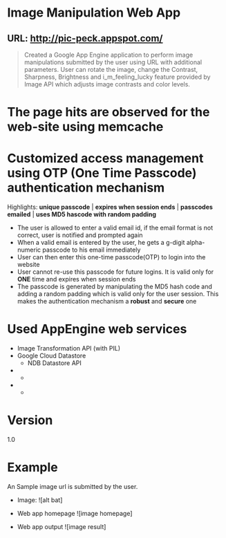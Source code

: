 Image Manipulation Web App
==========================

URL: http://pic-peck.appspot.com/
------------------------------------

> Created a Google App Engine application 
> to perform image manipulations submitted by the user
> using URL with additional parameters. User can rotate
> the image, change the Contrast, Sharpness, Brightness and
> i_m_feeling_lucky feature provided by Image API which adjusts
> image contrasts and color levels.

# The page hits are observed for the web-site using memcache

# Customized access management using OTP (One Time Passcode) authentication mechanism

Highlights: **unique passcode** | **expires when session ends** | **passcodes emailed** | **uses MD5 hascode with random padding**

- The user is allowed to enter a valid email id, if the email format is not correct, user is notified and prompted again
- When a valid email is entered by the user, he gets a g-digit alpha-numeric passcode to his email immediately
- User can then enter this one-time passcode(OTP) to login into the website
- User cannot re-use this passcode for future logins. It is valid only for **ONE** time and expires when session ends
- The passcode is generated by manipulating the MD5 hash code and adding a random padding which is valid only for the user session. This makes the authentication mechanism a **robust** and **secure** one

# Used AppEngine web services
 - Image Transformation API (with PIL)
 - Google Cloud Datastore
   - NDB Datastore API
 - *
 - *


# Version
1.0

# Example
An Sample image url is submitted by the user.

 - Image:
![alt bat]

 - Web app homepage
![image homepage]

 - Web app output
![image result]
